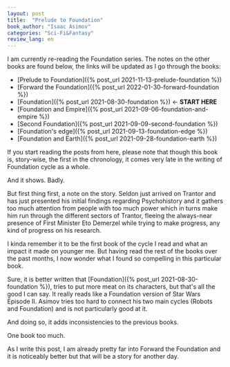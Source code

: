 ```yaml
---
layout: post
title:  "Prelude to Foundation"
book_author: "Isaac Asimov"
categories: "Sci-Fi&Fantasy"
review_lang: en
---
```


I am currently re-reading the Foundation series. The notes on the other books are found below, the links will be updated as I go through the books:

- [Prelude to Foundation]({% post_url 2021-11-13-prelude-foundation %})
- [Forward the Foundation]({% post_url 2022-01-30-forward-foundation %})
- [Foundation]({% post_url 2021-08-30-foundation %}) ← **START HERE**
- [Foundation and Empire]({% post_url 2021-09-06-foundation-and-empire %})
- [Second Foundation]({% post_url 2021-09-09-second-foundation %})
- [Foundation's edge]({% post_url 2021-09-13-foundation-edge %})
- [Foundation and Earth]({% post_url 2021-09-28-foundation-earth %})

If you start reading the posts from here, please note that though this book is, story-wise, the first in the chronology, it comes very late in the writing of Foundation cycle as a whole.

And it shows. Badly.

But first thing first, a note on the story. Seldon just arrived on Trantor and has just presented his initial findings regarding Psychohistory and it gathers too much attention from people with too much power which in turns make him run through the different sectors of Trantor, fleeing the always-near presence of First Minister Eto Demerzel while trying to make progress, any kind of progress on his research.

I kinda remember it to be the first book of the cycle I read and what an impact it made on younger me. But having read the rest of the books over the past months, I now wonder what I found so compelling in this particular book.

Sure, it is better written that [Foundation]({% post_url 2021-08-30-foundation %}), tries to put more meat on its characters, but that's all the good I can say. It really reads like a Foundation version of Star Wars Episode II. Asimov tries too hard to connect his two main cycles (Robots and Foundation) and is not particularly good at it.

And doing so, it adds inconsistencies to the previous books.

One book too much.

As I write this post, I am already pretty far into Forward the Foundation and it is noticeably better but that will be a story for another day.